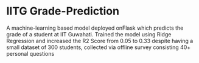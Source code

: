 # IITG Grade-Prediction
A machine-learning based model deployed onFlask which predicts the grade of a student at IIT Guwahati. Trained the model using Ridge Regression and increased the R2 Score from 0.05 to 0.33 despite having a small dataset of 300 students, collected via offline survey consisting 40+ personal questions

